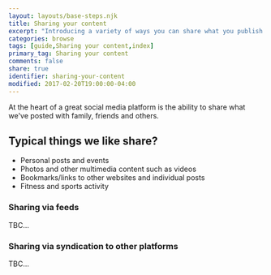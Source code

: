 ```yaml
---
layout: layouts/base-steps.njk
title: Sharing your content
excerpt: "Introducing a variety of ways you can share what you publish with others."
categories: browse
tags: [guide,Sharing your content,index]
primary_tag: Sharing your content
comments: false
share: true
identifier: sharing-your-content
modified: 2017-02-20T19:00:00-04:00
---
```

At the heart of a great social media platform is the ability to share what we've posted with family, friends and others.

## Typical things we like share?
- Personal posts and events
- Photos and other multimedia content such as videos
- Bookmarks/links to other websites and individual posts
- Fitness and sports activity

### Sharing via feeds
TBC...

### Sharing via syndication to other platforms
TBC...
